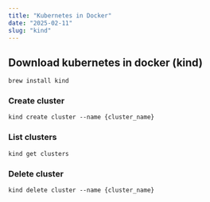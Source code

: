 ```yaml
---
title: "Kubernetes in Docker"
date: "2025-02-11"
slug: "kind"
---
```


## Download kubernetes in docker (kind)

```
brew install kind
```

### Create cluster

```
kind create cluster --name {cluster_name}
```

### List clusters

```
kind get clusters
```

### Delete cluster

```
kind delete cluster --name {cluster_name}
```